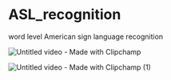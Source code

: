 # ASL_recognition
word level American sign language recognition 


![Untitled video - Made with Clipchamp](https://github.com/marihanraafat/ASL_recognition/assets/91830467/b9e051c3-0594-4555-bb7d-0c76c0bb509a)

![Untitled video - Made with Clipchamp (1)](https://github.com/marihanraafat/ASL_recognition/assets/91830467/79f30174-775b-441f-b5e7-73040d05dbc3)
